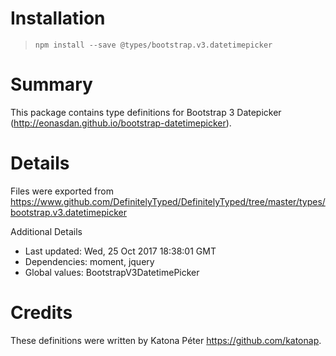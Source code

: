 # Installation
> `npm install --save @types/bootstrap.v3.datetimepicker`

# Summary
This package contains type definitions for Bootstrap 3 Datepicker (http://eonasdan.github.io/bootstrap-datetimepicker).

# Details
Files were exported from https://www.github.com/DefinitelyTyped/DefinitelyTyped/tree/master/types/bootstrap.v3.datetimepicker

Additional Details
 * Last updated: Wed, 25 Oct 2017 18:38:01 GMT
 * Dependencies: moment, jquery
 * Global values: BootstrapV3DatetimePicker

# Credits
These definitions were written by Katona Péter <https://github.com/katonap>.
